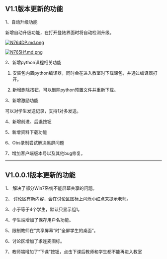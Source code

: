 ## V1.1版本更新的功能
1、自动升级功能  

新增自动升级功能，在打开登陆界面时将自动检测升级。

[![N764DP.md.png](https://s1.ax1x.com/2020/07/01/N764DP.md.png)](https://imgchr.com/i/N764DP)

[![N765Hf.md.png](https://s1.ax1x.com/2020/07/01/N765Hf.md.png)](https://imgchr.com/i/N765Hf)

2、新增python课程相关功能

1) 安装包内置python编译器，同时会在进入教室时下载课包，并通过编译器打开。

2) 新增删除按钮，可以删除python预置文件并重新下载。

3、新增激励功能

可以对学生发送记录，支持1对多发送。

4、新增前进、后退按钮

5、新增资料下载功能

6、Obs录制尝试解决黑屏问题

7、增加客户端版本号以及其他bug修复。

---

## V1.0.0.1版本更新的功能
1、 解决了部分Win7系统不能屏幕共享的问题。 

2、 讨论区有新内容，会在讨论区图标上闪烁小红点来提示老师。 

3、小于等于4个学生，默认只显示组1。 

4、学生端增加了保存用户名功能。 

5、限制教师在“共享屏幕”时“全屏学生的桌面”。 

6、讨论区增加了求连麦图标。 

7、教师端增加了“下课”按钮，点击下课后教师和学生都不能再进入教室
